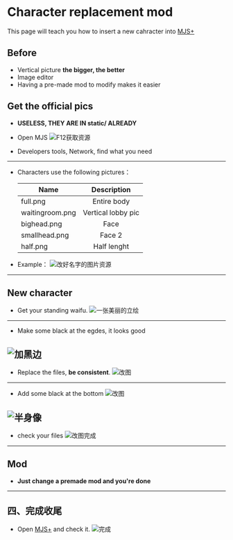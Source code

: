 # Character replacement mod 

This page will teach you how to insert a new cahracter into [MJS+](https://github.com/MajsoulPlus/majsoul-plus)

## Before

- Vertical picture **the bigger, the better**
- Image editor
- Having a pre-made mod to modify makes it easier

## Get the official pics 
- **USELESS, THEY ARE IN static/ ALREADY**

- Open MJS
![F12获取资源](https://github.com/MajsoulPlus/majsoul-plus-wiki/blob/master/imagemod_pics/1.png?raw=true)

- Developers tools, Network, find what you need
---
- Characters use the following pictures：

     Name|Description
     --|:--:|
    full.png|Entire body|
    waitingroom.png|Vertical lobby pic|
    bighead.png|Face|
    smallhead.png|Face 2|
    half.png|Half lenght|
    
- Example：
![改好名字的图片资源](https://github.com/MajsoulPlus/majsoul-plus-wiki/blob/master/imagemod_pics/2.png?raw=true)

---

## New character
- Get your standing waifu.
![一张美丽的立绘](https://github.com/MajsoulPlus/majsoul-plus-wiki/blob/master/imagemod_pics/3.png?raw=true)
---
- Make some black at the egdes, it looks good

![加黑边](https://github.com/MajsoulPlus/majsoul-plus-wiki/blob/master/imagemod_pics/4.png?raw=true)
---

- Replace the files, **be consistent**.
  ![改图](https://github.com/MajsoulPlus/majsoul-plus-wiki/blob/master/imagemod_pics/5.png?raw=true)
---

- Add some black at the bottom
  ![改图](https://github.com/MajsoulPlus/majsoul-plus-wiki/blob/master/imagemod_pics/6.png?raw=true)

![半身像](https://github.com/MajsoulPlus/majsoul-plus-wiki/blob/master/imagemod_pics/7.png?raw=true)
---
- check your files
  ![改图完成](https://github.com/MajsoulPlus/majsoul-plus-wiki/blob/master/imagemod_pics/8.png?raw=true)
---

## Mod
- **Just change a premade mod and you're done**
---
## 四、完成收尾
- Open [MJS+](https://github.com/MajsoulPlus/majsoul-plus) and check it.
   ![完成](https://github.com/MajsoulPlus/majsoul-plus-wiki/blob/master/imagemod_pics/11.png?raw=true)

